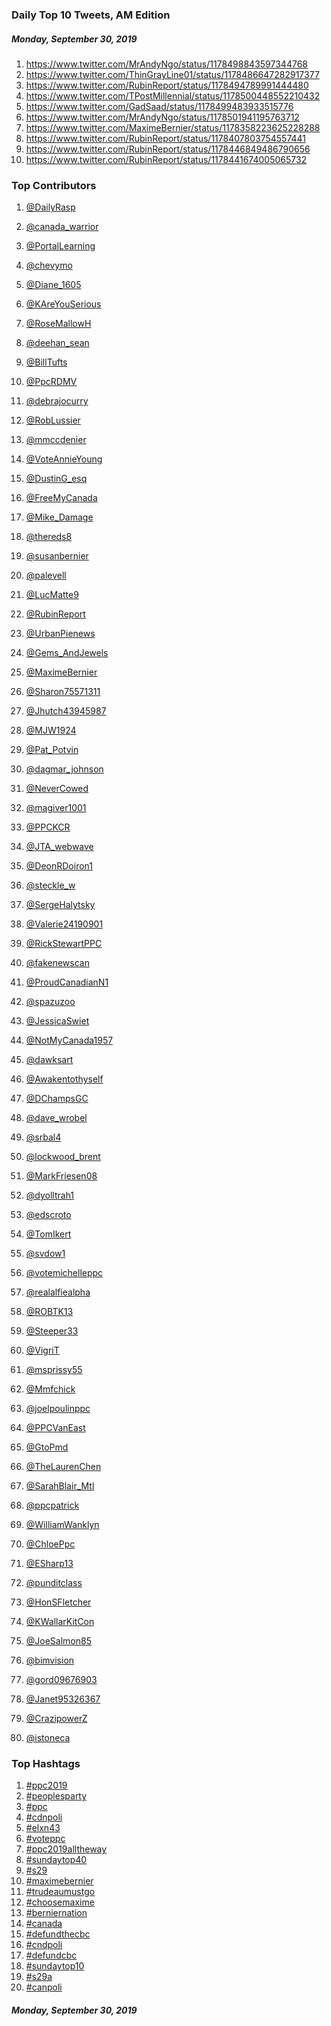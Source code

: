 ### Daily Top 10 Tweets, AM Edition
##### Monday, September 30, 2019
 1) https://www.twitter.com/MrAndyNgo/status/1178498843597344768
 2) https://www.twitter.com/ThinGrayLine01/status/1178486647282917377
 3) https://www.twitter.com/RubinReport/status/1178494789991444480
 4) https://www.twitter.com/TPostMillennial/status/1178500448552210432
 5) https://www.twitter.com/GadSaad/status/1178499483933515776
 6) https://www.twitter.com/MrAndyNgo/status/1178501941195763712
 7) https://www.twitter.com/MaximeBernier/status/1178358223625228288
 8) https://www.twitter.com/RubinReport/status/1178407803754557441
 9) https://www.twitter.com/RubinReport/status/1178446849486790656
10) https://www.twitter.com/RubinReport/status/1178441674005065732

### Top Contributors
  1) [@DailyRasp](https://www.twitter.com/DailyRasp)
  2) [@canada_warrior](https://www.twitter.com/canada_warrior)
  3) [@PortalLearning](https://www.twitter.com/PortalLearning)
  4) [@chevymo](https://www.twitter.com/chevymo)
  5) [@Diane_1605](https://www.twitter.com/Diane_1605)
  6) [@KAreYouSerious](https://www.twitter.com/KAreYouSerious)
  7) [@RoseMallowH](https://www.twitter.com/RoseMallowH)
  8) [@deehan_sean](https://www.twitter.com/deehan_sean)
  9) [@BillTufts](https://www.twitter.com/BillTufts)
 10) [@PpcRDMV](https://www.twitter.com/PpcRDMV)

 11) [@debrajocurry](https://www.twitter.com/debrajocurry)
 12) [@RobLussier](https://www.twitter.com/RobLussier)
 13) [@mmccdenier](https://www.twitter.com/mmccdenier)
 14) [@VoteAnnieYoung](https://www.twitter.com/VoteAnnieYoung)
 15) [@DustinG_esq](https://www.twitter.com/DustinG_esq)
 16) [@FreeMyCanada](https://www.twitter.com/FreeMyCanada)
 17) [@Mike_Damage](https://www.twitter.com/Mike_Damage)
 18) [@thereds8](https://www.twitter.com/thereds8)
 19) [@susanbernier](https://www.twitter.com/susanbernier)
 20) [@palevell](https://www.twitter.com/palevell)

 21) [@LucMatte9](https://www.twitter.com/LucMatte9)
 22) [@RubinReport](https://www.twitter.com/RubinReport)
 23) [@UrbanPienews](https://www.twitter.com/UrbanPienews)
 24) [@Gems_AndJewels](https://www.twitter.com/Gems_AndJewels)
 25) [@MaximeBernier](https://www.twitter.com/MaximeBernier)
 26) [@Sharon75571311](https://www.twitter.com/Sharon75571311)
 27) [@Jhutch43945987](https://www.twitter.com/Jhutch43945987)
 28) [@MJW1924](https://www.twitter.com/MJW1924)
 29) [@Pat_Potvin](https://www.twitter.com/Pat_Potvin)
 30) [@dagmar_johnson](https://www.twitter.com/dagmar_johnson)

 31) [@NeverCowed](https://www.twitter.com/NeverCowed)
 32) [@magiver1001](https://www.twitter.com/magiver1001)
 33) [@PPCKCR](https://www.twitter.com/PPCKCR)
 34) [@JTA_webwave](https://www.twitter.com/JTA_webwave)
 35) [@DeonRDoiron1](https://www.twitter.com/DeonRDoiron1)
 36) [@steckle_w](https://www.twitter.com/steckle_w)
 37) [@SergeHalytsky](https://www.twitter.com/SergeHalytsky)
 38) [@Valerie24190901](https://www.twitter.com/Valerie24190901)
 39) [@RickStewartPPC](https://www.twitter.com/RickStewartPPC)
 40) [@fakenewscan](https://www.twitter.com/fakenewscan)

 41) [@ProudCanadianN1](https://www.twitter.com/ProudCanadianN1)
 42) [@spazuzoo](https://www.twitter.com/spazuzoo)
 43) [@JessicaSwiet](https://www.twitter.com/JessicaSwiet)
 44) [@NotMyCanada1957](https://www.twitter.com/NotMyCanada1957)
 45) [@dawksart](https://www.twitter.com/dawksart)
 46) [@Awakentothyself](https://www.twitter.com/Awakentothyself)
 47) [@DChampsGC](https://www.twitter.com/DChampsGC)
 48) [@dave_wrobel](https://www.twitter.com/dave_wrobel)
 49) [@srbal4](https://www.twitter.com/srbal4)
 50) [@lockwood_brent](https://www.twitter.com/lockwood_brent)

 51) [@MarkFriesen08](https://www.twitter.com/MarkFriesen08)
 52) [@dyolltrah1](https://www.twitter.com/dyolltrah1)
 53) [@edscroto](https://www.twitter.com/edscroto)
 54) [@TomIkert](https://www.twitter.com/TomIkert)
 55) [@svdow1](https://www.twitter.com/svdow1)
 56) [@votemichelleppc](https://www.twitter.com/votemichelleppc)
 57) [@realalfiealpha](https://www.twitter.com/realalfiealpha)
 58) [@ROBTK13](https://www.twitter.com/ROBTK13)
 59) [@Steeper33](https://www.twitter.com/Steeper33)
 60) [@VigriT](https://www.twitter.com/VigriT)

 61) [@msprissy55](https://www.twitter.com/msprissy55)
 62) [@Mmfchick](https://www.twitter.com/Mmfchick)
 63) [@joelpoulinppc](https://www.twitter.com/joelpoulinppc)
 64) [@PPCVanEast](https://www.twitter.com/PPCVanEast)
 65) [@GtoPmd](https://www.twitter.com/GtoPmd)
 66) [@TheLaurenChen](https://www.twitter.com/TheLaurenChen)
 67) [@SarahBlair_Mtl](https://www.twitter.com/SarahBlair_Mtl)
 68) [@ppcpatrick](https://www.twitter.com/ppcpatrick)
 69) [@WilliamWanklyn](https://www.twitter.com/WilliamWanklyn)
 70) [@ChloePpc](https://www.twitter.com/ChloePpc)

 71) [@ESharp13](https://www.twitter.com/ESharp13)
 72) [@punditclass](https://www.twitter.com/punditclass)
 73) [@HonSFletcher](https://www.twitter.com/HonSFletcher)
 74) [@KWallarKitCon](https://www.twitter.com/KWallarKitCon)
 75) [@JoeSalmon85](https://www.twitter.com/JoeSalmon85)
 76) [@bimvision](https://www.twitter.com/bimvision)
 77) [@gord09676903](https://www.twitter.com/gord09676903)
 78) [@Janet95326367](https://www.twitter.com/Janet95326367)
 79) [@CrazipowerZ](https://www.twitter.com/CrazipowerZ)
 80) [@istoneca](https://www.twitter.com/istoneca)



### Top Hashtags

  1) [#ppc2019](https://www.twitter.com/hashtag/ppc2019)
  2) [#peoplesparty](https://www.twitter.com/hashtag/peoplesparty)
  3) [#ppc](https://www.twitter.com/hashtag/ppc)
  4) [#cdnpoli](https://www.twitter.com/hashtag/cdnpoli)
  5) [#elxn43](https://www.twitter.com/hashtag/elxn43)
  6) [#voteppc](https://www.twitter.com/hashtag/voteppc)
  7) [#ppc2019alltheway](https://www.twitter.com/hashtag/ppc2019alltheway)
  8) [#sundaytop40](https://www.twitter.com/hashtag/sundaytop40)
  9) [#s29](https://www.twitter.com/hashtag/s29)
 10) [#maximebernier](https://www.twitter.com/hashtag/maximebernier)
 11) [#trudeaumustgo](https://www.twitter.com/hashtag/trudeaumustgo)
 12) [#choosemaxime](https://www.twitter.com/hashtag/choosemaxime)
 13) [#berniernation](https://www.twitter.com/hashtag/berniernation)
 14) [#canada](https://www.twitter.com/hashtag/canada)
 15) [#defundthecbc](https://www.twitter.com/hashtag/defundthecbc)
 16) [#cndpoli](https://www.twitter.com/hashtag/cndpoli)
 17) [#defundcbc](https://www.twitter.com/hashtag/defundcbc)
 18) [#sundaytop10](https://www.twitter.com/hashtag/sundaytop10)
 19) [#s29a](https://www.twitter.com/hashtag/s29a)
 20) [#canpoli](https://www.twitter.com/hashtag/canpoli)

##### Monday, September 30, 2019

